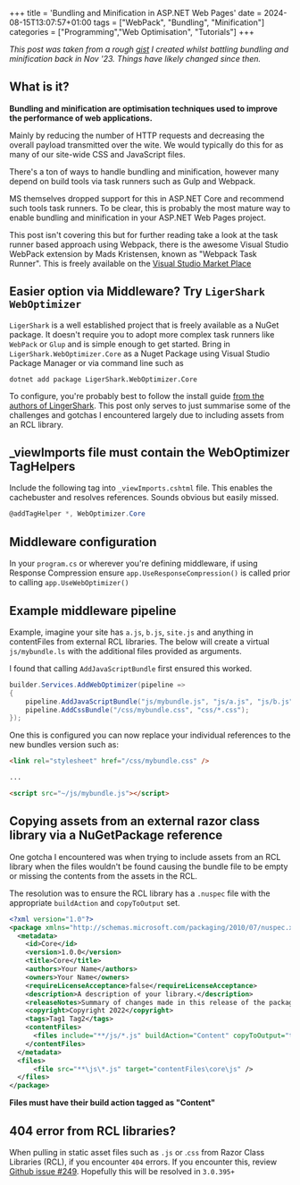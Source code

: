 +++
title = 'Bundling and Minification in ASP.NET Web Pages'
date = 2024-08-15T13:07:57+01:00
tags = ["WebPack", "Bundling", "Minification"]
categories = ["Programming","Web Optimisation", "Tutorials"]
+++

_This post was taken from a rough [gist](https://gist.github.com/DaveHogan/ab74b72593c7cdd62ee8ce87c042641f) I created whilst battling bundling and minification back in Nov '23. Things have likely changed since then._

## What is it?
**Bundling and minification are optimisation techniques used to improve the performance of web applications.**

Mainly by reducing the number of HTTP requests and decreasing the overall payload transmitted over the wite. We would typically do this for as many of our site-wide CSS and JavaScript files. 

There's a ton of ways to handle bundling and minification, however many depend on build tools via task runners such as Gulp and Webpack.

MS themselves dropped support for this in ASP.NET Core and recommend such tools task runners. To be clear, this is probably the most mature way to enable bundling and minification in your ASP.NET Web Pages project.

This post isn't covering this but for further reading take a look at the task runner based approach using Webpack, there is the awesome Visual Studio WebPack extension by Mads Kristensen, known as "Webpack Task Runner". This is freely available on the [Visual Studio Market Place](https://marketplace.visualstudio.com/items?itemName=MadsKristensen.WebPackTaskRunner)

## Easier option via Middleware? Try `LigerShark WebOptimizer`  
`LigerShark` is a well established project that is freely available as a NuGet package. It doesn't require you to adopt more complex task runners like `WebPack` or `Glup` and is simple enough to get started. Bring in `LigerShark.WebOptimizer.Core` as a Nuget Package using Visual Studio Package Manager or via command line such as 

```
dotnet add package LigerShark.WebOptimizer.Core 
```

To configure, you're probably best to follow the install guide [from the authors of LingerShark](https://github.com/ligershark/WebOptimizer). This post only serves to just summarise some of the challenges and gotchas I encountered largely due to including assets from an RCL library.

## _viewImports file must contain the WebOptimizer TagHelpers
Include the following tag into `_viewImports.cshtml` file. This enables the cachebuster and resolves references. Sounds obvious but easily missed.

```csharp
@addTagHelper *, WebOptimizer.Core
```

## Middleware configuration
In your `program.cs` or wherever you're defining middleware, if using Response Compression ensure `app.UseResponseCompression()` is called prior to calling `app.UseWebOptimizer()`

## Example middleware pipeline

Example, imagine your site has `a.js`, `b.js`, `site.js` and anything in contentFiles from external RCL libraries. The below will create a virtual `js/mybundle.ls` with the additional files provided as arguments. 

I found that calling `AddJavaScriptBundle` first ensured this worked.

```csharp
builder.Services.AddWebOptimizer(pipeline =>
{
    pipeline.AddJavaScriptBundle("js/mybundle.js", "js/a.js", "js/b.js", "js/site.js", "contentFiles/Core/*.js", "contentFiles/core/js/*.js");
    pipeline.AddCssBundle("/css/mybundle.css", "css/*.css");
});
```

One this is configured you can now replace your individual references to the new bundles version such as:

```HTML
<link rel="stylesheet" href="/css/mybundle.css" />

...

<script src="~/js/mybundle.js"></script>
```


## Copying assets from an external razor class library via a NuGetPackage reference
One gotcha I encountered was when trying to include assets from an RCL library when the files wouldn't be found causing the bundle file to be empty or missing the contents from the assets in the RCL.

The resolution was to ensure the RCL library has a `.nuspec` file with the appropriate `buildAction` and `copyToOutput` set. 

```XML
<?xml version="1.0"?>
<package xmlns="http://schemas.microsoft.com/packaging/2010/07/nuspec.xsd">
  <metadata>
    <id>Core</id>
    <version>1.0.0</version>
    <title>Core</title>
    <authors>Your Name</authors>
    <owners>Your Name</owners>
    <requireLicenseAcceptance>false</requireLicenseAcceptance>
    <description>A description of your library.</description>
    <releaseNotes>Summary of changes made in this release of the package.</releaseNotes>
    <copyright>Copyright 2022</copyright>
    <tags>Tag1 Tag2</tags>
    <contentFiles>
      <files include="**/js/*.js" buildAction="Content" copyToOutput="true" />
    </contentFiles>
  </metadata>
  <files>
	  <file src="**\js\*.js" target="contentFiles\core\js" />
  </files>
</package>
```
**Files must have their build action tagged as "Content"**

## 404 error from RCL libraries?

When pulling in static asset files such as `.js` or .`css`  from Razor Class Libraries (RCL), if you encounter `404` errors. If you encounter this, review [Github issue #249](https://github.com/ligershark/WebOptimizer/issues/249). Hopefully this will be resolved in `3.0.395+`
